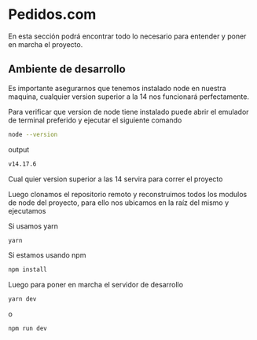 # Pedidos.com

En esta sección podrá encontrar todo lo necesario para entender y poner en marcha el proyecto.

## Ambiente de desarrollo

Es importante asegurarnos que tenemos instalado node en nuestra maquina, cualquier version superior a la 14 nos funcionará perfectamente.

Para verificar que version de node tiene instalado puede abrir el emulador de terminal preferido y ejecutar el siguiente comando

```bash
node --version
```

output

```bash
v14.17.6
```

Cual quier version superior a las 14 servira para correr el proyecto

Luego clonamos el repositorio remoto y reconstruimos todos los modulos de node del proyecto, para ello nos ubicamos en la raíz del mismo y ejecutamos

Si usamos yarn

```bash
yarn
```

Si estamos usando npm

```bash
npm install
```

Luego para poner en marcha el servidor de desarrollo

```bash
yarn dev
```

o

```bash
npm run dev
```
